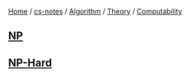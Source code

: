 [Home](https://mengxianbin.github.io) /
[cs-notes](https://mengxianbin.github.io/cs-notes/site) /
[Algorithm](https://mengxianbin.github.io/cs-notes/site/Algorithm) /
[Theory](https://mengxianbin.github.io/cs-notes/site/Algorithm/Theory) /
[Computability](https://mengxianbin.github.io/cs-notes/site/Algorithm/Theory/Computability)

## [NP](https://mengxianbin.github.io/cs-notes/site/Algorithm/Theory/Computability/NP/)

## [NP-Hard](https://mengxianbin.github.io/cs-notes/site/Algorithm/Theory/Computability/NP-Hard/)
